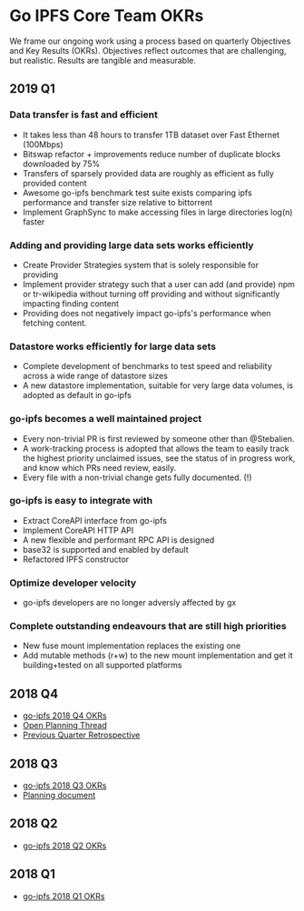 # Go IPFS Core Team OKRs

We frame our ongoing work using a process based on quarterly Objectives and Key Results (OKRs). Objectives reflect outcomes that are challenging, but realistic. Results are tangible and measurable.

## 2019 Q1

### Data transfer is fast and efficient
* It takes less than 48 hours to transfer 1TB dataset over Fast Ethernet (100Mbps)
* Bitswap refactor + improvements reduce number of duplicate blocks downloaded by 75%
* Transfers of sparsely provided data are roughly as efficient as fully provided content
* Awesome go-ipfs benchmark test suite exists comparing ipfs performance and transfer size relative to bittorrent
* Implement GraphSync to make accessing files in large directories log(n) faster

### Adding and providing large data sets works efficiently
* Create Provider Strategies system that is solely responsible for providing
* Implement provider strategy such that a user can add (and provide) npm or tr-wikipedia without turning off providing and without significantly impacting finding content
* Providing does not negatively impact go-ipfs's performance when fetching content.

### Datastore works efficiently for large data sets
* Complete development of benchmarks to test speed and reliability across a wide range of datastore sizes 
* A new datastore implementation, suitable for very large data volumes, is adopted as default in go-ipfs
 
### go-ipfs becomes a well maintained project
* Every non-trivial PR is first reviewed by someone other than @Stebalien.
* A work-tracking process is adopted that allows the team to easily track the highest priority unclaimed issues, see the status of in progress work, and know which PRs need review, easily.
* Every file with a non-trivial change gets fully documented. (!)

### go-ipfs is easy to integrate with
* Extract CoreAPI interface from go-ipfs
* Implement CoreAPI HTTP API
* A new flexible and performant RPC API is designed
* base32 is supported and enabled by default
* Refactored IPFS constructor
 
### Optimize developer velocity
* go-ipfs developers are no longer adversly affected by gx

### Complete outstanding endeavours that are still high priorities
* New fuse mount implementation replaces the existing one
* Add mutable methods (r+w) to the new mount implementation and get it building+tested on all supported platforms

## 2018 Q4

- [go-ipfs 2018 Q4 OKRs](https://docs.google.com/spreadsheets/d/139lROP7-Ee4M4S7A_IO4iIgSgugYm7dct620LYnalII/edit#gid=1720716278)
- [Open Planning Thread](https://github.com/ipfs/go-ipfs/pull/5474)
- [Previous Quarter Retrospective](https://docs.google.com/document/d/15m28CgV8aksgHsS_MlQKJhTP0LtgYobIkOIuSXew4WE/edit#heading=h.7bczaod8nf6g)

## 2018 Q3

- [go-ipfs 2018 Q3 OKRs](https://docs.google.com/spreadsheets/d/19vjigg4locq4fO6JXyobS2yTx-k-fSzlFM5ngZDPDbQ/edit#gid=274358435)
- [Planning document](https://docs.google.com/document/d/1U8OI5vSdUrgf1rZp_CGRQhQapB7MHkFwp4lTaCwdjJk/edit?pli=1#heading=h.f01yws78tokn)

## 2018 Q2

- [go-ipfs 2018 Q2 OKRs](https://docs.google.com/spreadsheets/d/1xIhKROxFlsY9M9on37D5rkbSsm4YtjRQvG2unHScApA/edit#gid=1720716278)

## 2018 Q1

- [go-ipfs 2018 Q1 OKRs](https://docs.google.com/spreadsheets/d/1clB-W489rJpbOEs2Q7Q2Jf1WMXHQxXgccBcUJS9QTiI/edit#gid=0)
